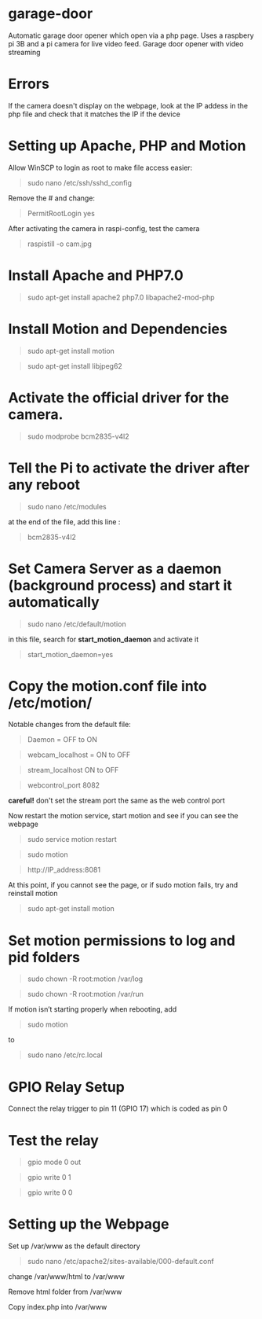 # garage-door
Automatic garage door opener which open via a php page. Uses a raspbery pi 3B and a pi camera for live video feed.
Garage door opener with video streaming

# Errors
If the camera doesn't display on the webpage, look at the IP addess in the php file and check that it matches the IP if the device

# Setting up Apache, PHP and Motion

Allow WinSCP to login as root to make file access easier:

>sudo nano /etc/ssh/sshd_config

Remove the # and change:

>PermitRootLogin yes

After activating the camera in raspi-config, test the camera

>raspistill -o cam.jpg

# Install Apache and PHP7.0

>sudo apt-get install apache2 php7.0 libapache2-mod-php

# Install Motion and Dependencies

>sudo apt-get install motion

>sudo apt-get install libjpeg62

# Activate the official driver for the camera.

>sudo modprobe bcm2835-v4l2

# Tell the Pi to activate the driver after any reboot

>sudo nano /etc/modules

at the end of the file, add this line :

>bcm2835-v4l2

# Set Camera Server as a daemon (background process) and start it automatically

>sudo nano /etc/default/motion

in this file, search for **start_motion_daemon** and activate it

>start_motion_daemon=yes

# Copy the motion.conf file into /etc/motion/

Notable changes from the default file:

>Daemon = OFF to ON

>webcam_localhost = ON to OFF

>stream_localhost ON to OFF

>webcontrol_port 8082

**careful!** don't set the stream port the same as the web control port

Now restart the motion service, start motion and see if you can see the webpage

>sudo service motion restart

>sudo motion

>http://IP_address:8081

At this point, if you cannot see the page, or if sudo motion fails, try and reinstall motion

>sudo apt-get install motion

# Set motion permissions to log and pid folders

>sudo chown -R root:motion /var/log

>sudo chown -R root:motion /var/run

If motion isn’t starting properly when rebooting, add

>sudo motion

to

>sudo nano /etc/rc.local

# GPIO Relay Setup

Connect the relay trigger to pin 11 (GPIO 17) which is coded as pin 0

# Test the relay

>gpio mode 0 out

>gpio write 0 1

>gpio write 0 0

# Setting up the Webpage

Set up /var/www as the default directory

>sudo nano /etc/apache2/sites-available/000-default.conf

change /var/www/html to /var/www

Remove html folder from /var/www

Copy index.php into /var/www
 
